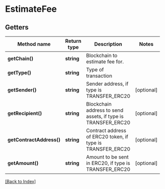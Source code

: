 # EstimateFee

## Getters

Method name | Return type | Description | Notes
------------ | ------------- | ------------- | -------------
**getChain()** | **string** | Blockchain to estimate fee for. |
**getType()** | **string** | Type of transaction |
**getSender()** | **string** | Sender address, if type is TRANSFER_ERC20 | [optional]
**getRecipient()** | **string** | Blockchain address to send assets, if type is TRANSFER_ERC20 | [optional]
**getContractAddress()** | **string** | Contract address of ERC20 token, if type is TRANSFER_ERC20 | [optional]
**getAmount()** | **string** | Amount to be sent in ERC20, if type is TRANSFER_ERC20 | [optional]

[[Back to Index]](../index.md)
